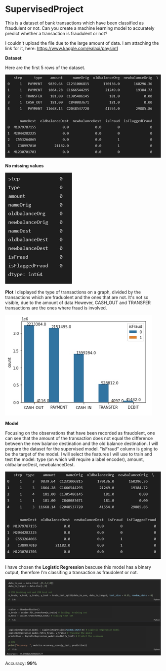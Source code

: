 # SupervisedProject

This is a dataset of bank transactions which have been classified as fraudulent or not.
Can you create a machine learning model to accurately predict whether a transaction is fraudulent or not?

I couldn't upload the file due to the large amount of data. I am attaching the link for it, here:
https://www.kaggle.com/ealaxi/paysim1

**Dataset**

Here are the first 5 rows of the dataset.

![alt text](https://github.com/Este-code/SupervisedProject/blob/main/images1/head.jpg)

**No missing values**

![alt text](https://github.com/Este-code/SupervisedProject/blob/main/images1/missing_value.png)

**Plot**
I displayed the type of transactions on a graph, divided by the transactions which are fraduolent and the ones that are not.
It's not so visible, due to the amount of data
However, CASH_OUT and TRANSFER transactions are the ones where fraud is involved.

![alt text](https://github.com/Este-code/SupervisedProject/blob/main/images1/count.jpg)

**Model**

Focusing on the observations that have been recorded as fraudolent, one can see that the amount of the transaction 
does not equal the difference between the new balance destination and the old balance destination.
I will prepare the dataset for the supervised model. 
"isFraud" column is going to be the target of the model.
I will select the features I will use to train and test the model: type (on which will require a label encoder), amount, oldbalanceDest, newbalanceDest.

![alt text](https://github.com/Este-code/SupervisedProject/blob/main/images1/encoder.png)

I have chosen the **Logistic Regression** beacuse this model has a binary output, therefore I'm classifing a transaction as fraudolent or not.

![alt text](https://github.com/Este-code/SupervisedProject/blob/main/images1/model.png)

Accuracy: **99%**
